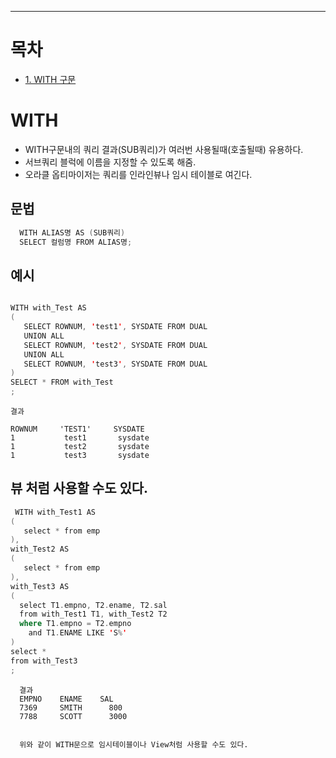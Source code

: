 <hr/>

# 목차
* [1. WITH 구문](#WITH)





# WITH

- WITH구문내의 쿼리 결과(SUB쿼리)가 여러번 사용될때(호출될때) 유용하다.
- 서브쿼리 블럭에 이름을 지정할 수 있도록 해줌.
- 오라클 옵티마이저는 쿼리를 인라인뷰나 임시 테이블로 여긴다.


## 문법

```swift
  WITH ALIAS명 AS (SUB쿼리)
  SELECT 컬럼명 FROM ALIAS명;

```

## 예시

```swift

WITH with_Test AS
(
   SELECT ROWNUM, 'test1', SYSDATE FROM DUAL
   UNION ALL
   SELECT ROWNUM, 'test2', SYSDATE FROM DUAL
   UNION ALL
   SELECT ROWNUM, 'test3', SYSDATE FROM DUAL
)
SELECT * FROM with_Test
;

```

```
결과 

ROWNUM     'TEST1'     SYSDATE
1           test1       sysdate      
1           test2       sysdate
1           test3       sysdate

```

## 뷰 처럼 사용할 수도 있다.

```swift
 WITH with_Test1 AS
(   
   select * from emp
),
with_Test2 AS
(
   select * from emp
),
with_Test3 AS
(
  select T1.empno, T2.ename, T2.sal
  from with_Test1 T1, with_Test2 T2
  where T1.empno = T2.empno
    and T1.ENAME LIKE 'S%'
)
select * 
from with_Test3
;


```

```
  결과
  EMPNO    ENAME    SAL
  7369	   SMITH	  800
  7788	   SCOTT	  3000
  
  
  위와 같이 WITH문으로 임시테이블이나 View처럼 사용할 수도 있다.
 
```





